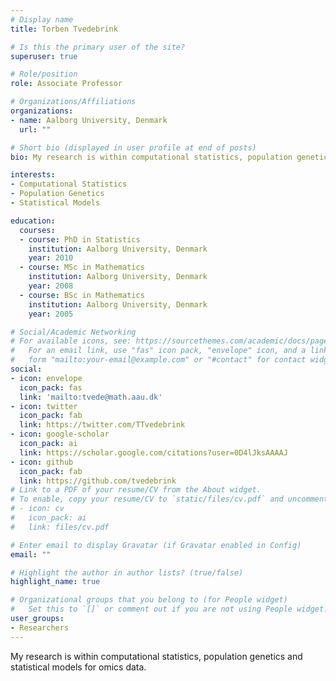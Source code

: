 ```yaml
---
# Display name
title: Torben Tvedebrink

# Is this the primary user of the site?
superuser: true

# Role/position
role: Associate Professor

# Organizations/Affiliations
organizations:
- name: Aalborg University, Denmark
  url: ""

# Short bio (displayed in user profile at end of posts)
bio: My research is within computational statistics, population genetics and statistical models for omics data.

interests:
- Computational Statistics
- Population Genetics
- Statistical Models

education:
  courses:
  - course: PhD in Statistics
    institution: Aalborg University, Denmark
    year: 2010
  - course: MSc in Mathematics
    institution: Aalborg University, Denmark
    year: 2008
  - course: BSc in Mathematics
    institution: Aalborg University, Denmark
    year: 2005

# Social/Academic Networking
# For available icons, see: https://sourcethemes.com/academic/docs/page-builder/#icons
#   For an email link, use "fas" icon pack, "envelope" icon, and a link in the
#   form "mailto:your-email@example.com" or "#contact" for contact widget.
social:
- icon: envelope
  icon_pack: fas
  link: 'mailto:tvede@math.aau.dk'
- icon: twitter
  icon_pack: fab
  link: https://twitter.com/TTvedebrink
- icon: google-scholar
  icon_pack: ai
  link: https://scholar.google.com/citations?user=0D4lJksAAAAJ
- icon: github
  icon_pack: fab
  link: https://github.com/tvedebrink
# Link to a PDF of your resume/CV from the About widget.
# To enable, copy your resume/CV to `static/files/cv.pdf` and uncomment the lines below.
# - icon: cv
#   icon_pack: ai
#   link: files/cv.pdf

# Enter email to display Gravatar (if Gravatar enabled in Config)
email: ""

# Highlight the author in author lists? (true/false)
highlight_name: true

# Organizational groups that you belong to (for People widget)
#   Set this to `[]` or comment out if you are not using People widget.
user_groups:
- Researchers
---
```


My research is within computational statistics, population genetics and statistical models for omics data.
